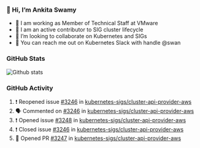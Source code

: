 ### 👋 Hi, I’m Ankita Swamy 

- 💼 I am working as Member of Technical Staff at VMware
- 👀 I am an active contributor to SIG cluster lifecycle 
- 💞️ I’m looking to collaborate on Kubernetes and SIGs
- 💬 You can reach me out on Kubernetes Slack with handle @swan

### GitHub Stats
![Github stats](https://github-readme-stats.vercel.app/api?username=Ankitasw&count_private=true&show_icons=true&theme=tokyonight)

### GitHub Activity 
<!--START_SECTION:activity-->
1. ❗️ Reopened issue [#3246](https://github.com/kubernetes-sigs/cluster-api-provider-aws/issues/3246) in [kubernetes-sigs/cluster-api-provider-aws](https://github.com/kubernetes-sigs/cluster-api-provider-aws)
2. 🗣 Commented on [#3246](https://github.com/kubernetes-sigs/cluster-api-provider-aws/issues/3246) in [kubernetes-sigs/cluster-api-provider-aws](https://github.com/kubernetes-sigs/cluster-api-provider-aws)
3. ❗️ Opened issue [#3248](https://github.com/kubernetes-sigs/cluster-api-provider-aws/issues/3248) in [kubernetes-sigs/cluster-api-provider-aws](https://github.com/kubernetes-sigs/cluster-api-provider-aws)
4. ❗️ Closed issue [#3246](https://github.com/kubernetes-sigs/cluster-api-provider-aws/issues/3246) in [kubernetes-sigs/cluster-api-provider-aws](https://github.com/kubernetes-sigs/cluster-api-provider-aws)
5. 💪 Opened PR [#3247](https://github.com/kubernetes-sigs/cluster-api-provider-aws/pull/3247) in [kubernetes-sigs/cluster-api-provider-aws](https://github.com/kubernetes-sigs/cluster-api-provider-aws)
<!--END_SECTION:activity-->
